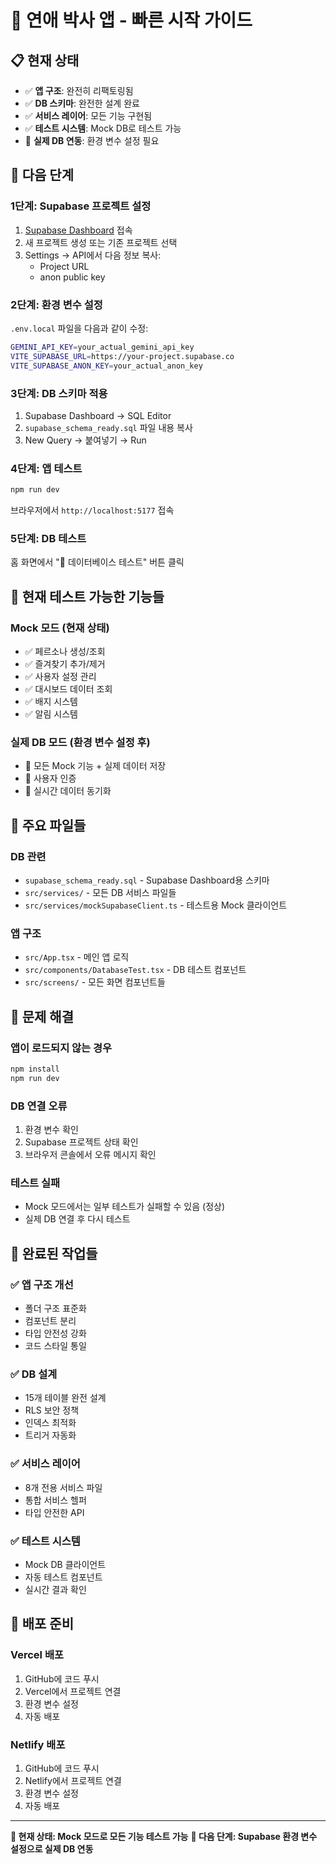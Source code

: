 # 🚀 연애 박사 앱 - 빠른 시작 가이드

## 📋 현재 상태
- ✅ **앱 구조**: 완전히 리팩토링됨
- ✅ **DB 스키마**: 완전한 설계 완료
- ✅ **서비스 레이어**: 모든 기능 구현됨
- ✅ **테스트 시스템**: Mock DB로 테스트 가능
- 🔄 **실제 DB 연동**: 환경 변수 설정 필요

## 🎯 다음 단계

### 1단계: Supabase 프로젝트 설정
1. [Supabase Dashboard](https://supabase.com/dashboard) 접속
2. 새 프로젝트 생성 또는 기존 프로젝트 선택
3. Settings → API에서 다음 정보 복사:
   - Project URL
   - anon public key

### 2단계: 환경 변수 설정
`.env.local` 파일을 다음과 같이 수정:
```bash
GEMINI_API_KEY=your_actual_gemini_api_key
VITE_SUPABASE_URL=https://your-project.supabase.co
VITE_SUPABASE_ANON_KEY=your_actual_anon_key
```

### 3단계: DB 스키마 적용
1. Supabase Dashboard → SQL Editor
2. `supabase_schema_ready.sql` 파일 내용 복사
3. New Query → 붙여넣기 → Run

### 4단계: 앱 테스트
```bash
npm run dev
```
브라우저에서 `http://localhost:5177` 접속

### 5단계: DB 테스트
홈 화면에서 "🧪 데이터베이스 테스트" 버튼 클릭

## 🧪 현재 테스트 가능한 기능들

### Mock 모드 (현재 상태)
- ✅ 페르소나 생성/조회
- ✅ 즐겨찾기 추가/제거
- ✅ 사용자 설정 관리
- ✅ 대시보드 데이터 조회
- ✅ 배지 시스템
- ✅ 알림 시스템

### 실제 DB 모드 (환경 변수 설정 후)
- 🔄 모든 Mock 기능 + 실제 데이터 저장
- 🔄 사용자 인증
- 🔄 실시간 데이터 동기화

## 📁 주요 파일들

### DB 관련
- `supabase_schema_ready.sql` - Supabase Dashboard용 스키마
- `src/services/` - 모든 DB 서비스 파일들
- `src/services/mockSupabaseClient.ts` - 테스트용 Mock 클라이언트

### 앱 구조
- `src/App.tsx` - 메인 앱 로직
- `src/components/DatabaseTest.tsx` - DB 테스트 컴포넌트
- `src/screens/` - 모든 화면 컴포넌트들

## 🐛 문제 해결

### 앱이 로드되지 않는 경우
```bash
npm install
npm run dev
```

### DB 연결 오류
1. 환경 변수 확인
2. Supabase 프로젝트 상태 확인
3. 브라우저 콘솔에서 오류 메시지 확인

### 테스트 실패
- Mock 모드에서는 일부 테스트가 실패할 수 있음 (정상)
- 실제 DB 연결 후 다시 테스트

## 🎉 완료된 작업들

### ✅ 앱 구조 개선
- 폴더 구조 표준화
- 컴포넌트 분리
- 타입 안전성 강화
- 코드 스타일 통일

### ✅ DB 설계
- 15개 테이블 완전 설계
- RLS 보안 정책
- 인덱스 최적화
- 트리거 자동화

### ✅ 서비스 레이어
- 8개 전용 서비스 파일
- 통합 서비스 헬퍼
- 타입 안전한 API

### ✅ 테스트 시스템
- Mock DB 클라이언트
- 자동 테스트 컴포넌트
- 실시간 결과 확인

## 🚀 배포 준비

### Vercel 배포
1. GitHub에 코드 푸시
2. Vercel에서 프로젝트 연결
3. 환경 변수 설정
4. 자동 배포

### Netlify 배포
1. GitHub에 코드 푸시
2. Netlify에서 프로젝트 연결
3. 환경 변수 설정
4. 자동 배포

---

**🎯 현재 상태: Mock 모드로 모든 기능 테스트 가능**
**🔗 다음 단계: Supabase 환경 변수 설정으로 실제 DB 연동** 